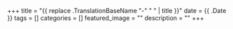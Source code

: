 +++
title = "{{ replace .TranslationBaseName "-" " " | title }}"
date = {{ .Date }}
tags = []
categories = []
featured_image = ""
description = ""
+++
